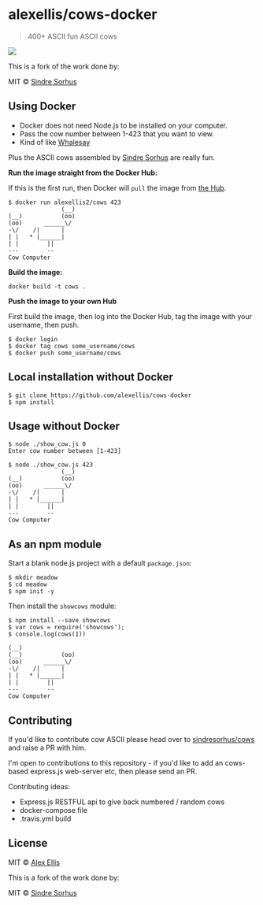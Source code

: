 # alexellis/cows-docker

> 400+ ASCII fun ASCII cows

![](https://cloud.githubusercontent.com/assets/170270/13090998/a9cdd6b0-d52b-11e5-83ec-614143c9a3bb.png)

This is a fork of the work done by:

MIT © [Sindre Sorhus](http://sindresorhus.com)

## Using Docker

* Docker does not need Node.js to be installed on your computer.
* Pass the cow number between 1-423 that you want to view.
* Kind of like [Whalesay](https://docs.docker.com/linux/step_three/)

Plus the ASCII cows assembled by [Sindre Sorhus](http://sindresorhus.com) are really fun.

**Run the image straight from the Docker Hub:**

If this is the first run, then Docker will `pull` the image from [the Hub](https://hub.docker.com/r/alexellis2/cows/).

```
$ docker run alexellis2/cows 423
               (__)
(__)           (oo)
(oo)      ______\/
-\/    /|      |
| |   * |______|
| |        ||
---        --
Cow Computer
```

**Build the image:**

```
docker build -t cows .
```

**Push the image to your own Hub**

First build the image, then log into the Docker Hub, tag the image with your username, then push.

```
$ docker login
$ docker tag cows some_username/cows
$ docker push some_username/cows
```

## Local installation without Docker

```
$ git clone https://github.com/alexellis/cows-docker
$ npm install
```

## Usage without Docker

```
$ node ./show_cow.js 0
Enter cow number between [1-423]

$ node ./show_cow.js 423
               (__)
(__)           (oo)
(oo)      ______\/
-\/    /|      |
| |   * |______|
| |        ||
---        --
Cow Computer
```

## As an npm module

Start a blank node.js project with a default `package.json`:

```
$ mkdir meadow
$ cd meadow
$ npm init -y
```

Then install the `showcows` module:

```
$ npm install --save showcows
$ var cows = require('showcows');
$ console.log(cows(1))

(__)
(__)           (oo)
(oo)      ______\/
-\/    /|      |
| |   * |______|
| |        ||
---        --
Cow Computer
```

## Contributing

If you'd like to contribute cow ASCII please head over to [sindresorhus/cows](https://github.com/sindresorhus/cows) and raise a PR with him.

I'm open to contributions to this repository - if you'd like to add an cows-based express.js web-server etc, then please send an PR.

Contributing ideas:

* Express.js RESTFUL api to give back numbered / random cows
* docker-compose file
* .travis.yml build

## License

MIT © [Alex Ellis](http://alexelis.io)

This is a fork of the work done by:

MIT © [Sindre Sorhus](http://sindresorhus.com)
